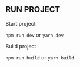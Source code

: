 ## RUN PROJECT

Start project

`npm run dev`
or
`yarn dev`

Build project

`npm run build`
or
`yarn build`

